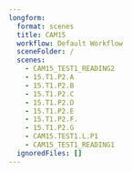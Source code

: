 ```yaml
---
longform:
  format: scenes
  title: CAM15
  workflow: Default Workflow
  sceneFolder: /
  scenes:
    - CAM15_TEST1_READING2
    - 15.T1.P2.A
    - 15.T1.P2.B
    - 15.T1.P2.C
    - 15.T1.P2.D
    - 15.T1.P2.E
    - 15.T1.P2.F.
    - 15.T1.P2.G
    - CAM15.TEST1.L.P1
    - CAM15_TEST1_READING1
  ignoredFiles: []
---
```

